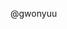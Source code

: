 @gwonyuu


<!---
gwonyuu/gwonyuu is a ✨ special ✨ repository because its `README.md` (this file) appears on your GitHub profile.
You can click the Preview link to take a look at your changes.
--->
